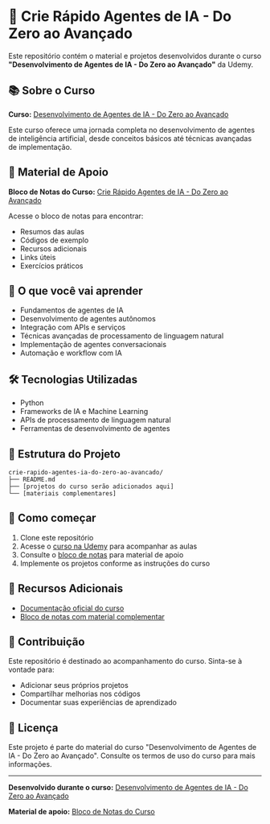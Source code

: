 # 🚀 Crie Rápido Agentes de IA - Do Zero ao Avançado

Este repositório contém o material e projetos desenvolvidos durante o curso **"Desenvolvimento de Agentes de IA - Do Zero ao Avançado"** da Udemy.

## 📚 Sobre o Curso

**Curso:** [Desenvolvimento de Agentes de IA - Do Zero ao Avançado](https://www.udemy.com/course/desenvolvimento-de-agentes-de-ia-do-zero-ao-avancado/)

Este curso oferece uma jornada completa no desenvolvimento de agentes de inteligência artificial, desde conceitos básicos até técnicas avançadas de implementação.

## 📝 Material de Apoio

**Bloco de Notas do Curso:** [Crie Rápido Agentes de IA - Do Zero ao Avançado](https://soamazing.notion.site/Crie-R-pido-Agentes-de-IA-Do-Zero-ao-Avan-ado-AI-Agents-214ec81f1f2880289416ce7fef290b38?source=copy_link)

Acesse o bloco de notas para encontrar:
- Resumos das aulas
- Códigos de exemplo
- Recursos adicionais
- Links úteis
- Exercícios práticos

## 🎯 O que você vai aprender

- Fundamentos de agentes de IA
- Desenvolvimento de agentes autônomos
- Integração com APIs e serviços
- Técnicas avançadas de processamento de linguagem natural
- Implementação de agentes conversacionais
- Automação e workflow com IA

## 🛠️ Tecnologias Utilizadas

- Python
- Frameworks de IA e Machine Learning
- APIs de processamento de linguagem natural
- Ferramentas de desenvolvimento de agentes

## 📁 Estrutura do Projeto

```
crie-rapido-agentes-ia-do-zero-ao-avancado/
├── README.md
├── [projetos do curso serão adicionados aqui]
└── [materiais complementares]
```

## 🚀 Como começar

1. Clone este repositório
2. Acesse o [curso na Udemy](https://www.udemy.com/course/desenvolvimento-de-agentes-de-ia-do-zero-ao-avancado/) para acompanhar as aulas
3. Consulte o [bloco de notas](https://soamazing.notion.site/Crie-R-pido-Agentes-de-IA-Do-Zero-ao-Avan-ado-AI-Agents-214ec81f1f2880289416ce7fef290b38?source=copy_link) para material de apoio
4. Implemente os projetos conforme as instruções do curso

## 📖 Recursos Adicionais

- [Documentação oficial do curso](https://www.udemy.com/course/desenvolvimento-de-agentes-de-ia-do-zero-ao-avancado/)
- [Bloco de notas com material complementar](https://soamazing.notion.site/Crie-R-pido-Agentes-de-IA-Do-Zero-ao-Avan-ado-AI-Agents-214ec81f1f2880289416ce7fef290b38?source=copy_link)

## 🤝 Contribuição

Este repositório é destinado ao acompanhamento do curso. Sinta-se à vontade para:
- Adicionar seus próprios projetos
- Compartilhar melhorias nos códigos
- Documentar suas experiências de aprendizado

## 📄 Licença

Este projeto é parte do material do curso "Desenvolvimento de Agentes de IA - Do Zero ao Avançado". Consulte os termos de uso do curso para mais informações.

---

**Desenvolvido durante o curso:** [Desenvolvimento de Agentes de IA - Do Zero ao Avançado](https://www.udemy.com/course/desenvolvimento-de-agentes-de-ia-do-zero-ao-avancado/)

**Material de apoio:** [Bloco de Notas do Curso](https://soamazing.notion.site/Crie-R-pido-Agentes-de-IA-Do-Zero-ao-Avan-ado-AI-Agents-214ec81f1f2880289416ce7fef290b38?source=copy_link) 